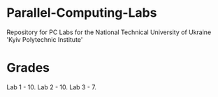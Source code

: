 # Parallel-Computing-Labs
Repository for PC Labs for the National Technical University of Ukraine 'Kyiv Polytechnic Institute'​

# Grades
Lab 1 - 10.
Lab 2 - 10.
Lab 3 - 7.
